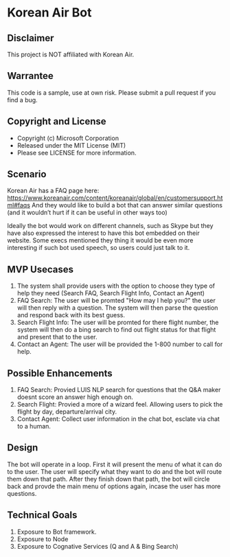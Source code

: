 Korean Air Bot
==============

Disclaimer
----------
This project is NOT affiliated with Korean Air. 

Warrantee
---------
This code is a sample, use at own risk. Please submit a pull request if you find a bug. 

Copyright and License
----------------------
 - Copyright (c) Microsoft Corporation
 - Released under the MIT License (MIT)
 - Please see LICENSE for more information.

Scenario
----
Korean Air has a FAQ page here: https://www.koreanair.com/content/koreanair/global/en/customersupport.html#faqs And they would like to build a bot that can answer similar questions (and it wouldn’t hurt if it can be useful in other ways too) 
 
Ideally the bot would work on different channels, such as Skype but they have also expressed the interest to have this bot embedded on their website. Some execs mentioned they thing it would be even more interesting if such bot used speech, so users could just talk to it. 

MVP Usecases
--------
1) The system shall provide users with the option to choose they type of help they need (Search FAQ, Search Flight Info, Contact an Agent)
2) FAQ Search: The user will be promted "How may I help you?" the user will then reply with a question. The system will then parse the question and respond back with its best guess.
3) Search Flight Info: The user will be promted for there flight number, the system will then do a bing search to find out flight status for that flight and present that to the user. 
4) Contact an Agent: The user will be provided the 1-800 number to call for help. 

Possible Enhancements
---------------------
1) FAQ Search: Provied LUIS NLP search for questions that the Q&A maker doesnt score an answer high enough on. 
2) Search Flight: Provied a more of a wizard feel. Allowing users to pick the flight by day, departure/arrival city.
3) Contact Agent: Collect user information in the chat bot, esclate via chat to a human.


Design
------
The bot will operate in a loop. First it will present the menu of what it can do to the user. The user will specify what they want to do and the bot will route them down that path. After they finish down that path, the bot will circle back and provde the main menu of options again, incase the user has more questions. 


Technical Goals
---------------
1) Exposure to Bot framework. 
2) Exposure to Node
3) Exposure to Cognative Services (Q and A & Bing Search)

